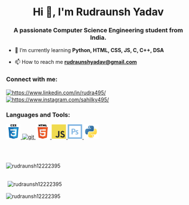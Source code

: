 <h1 align="center">Hi 👋, I'm Rudraunsh Yadav</h1>
<h3 align="center">A passionate Computer Science Engineering student from India.</h3>

- 🌱 I’m currently learning **Python, HTML, CSS, JS, C, C++, DSA**

- 📫 How to reach me **rudraunshyadav@gmail.com**

<h3 align="left">Connect with me:</h3>
<p align="left">
<a href="https://www.linkedin.com/in/rudra495/" target="blank"><img align="center" src="https://raw.githubusercontent.com/rahuldkjain/github-profile-readme-generator/master/src/images/icons/Social/linked-in-alt.svg" alt="https://www.linkedin.com/in/rudra495/" height="30" width="40" /></a>
<a href="https://www.instagram.com/sahilky495/" target="blank"><img align="center" src="https://raw.githubusercontent.com/rahuldkjain/github-profile-readme-generator/master/src/images/icons/Social/instagram.svg" alt="https://www.instagram.com/sahilky495/" height="30" width="40" /></a>
</p>

<h3 align="left">Languages and Tools:</h3>
<p align="left"> <a href="https://www.w3schools.com/css/" target="_blank" rel="noreferrer"> <img src="https://raw.githubusercontent.com/devicons/devicon/master/icons/css3/css3-original-wordmark.svg" alt="css3" width="40" height="40"/> </a> <a href="https://git-scm.com/" target="_blank" rel="noreferrer"> <img src="https://www.vectorlogo.zone/logos/git-scm/git-scm-icon.svg" alt="git" width="40" height="40"/> </a> <a href="https://www.w3.org/html/" target="_blank" rel="noreferrer"> <img src="https://raw.githubusercontent.com/devicons/devicon/master/icons/html5/html5-original-wordmark.svg" alt="html5" width="40" height="40"/> </a> <a href="https://developer.mozilla.org/en-US/docs/Web/JavaScript" target="_blank" rel="noreferrer"> <img src="https://raw.githubusercontent.com/devicons/devicon/master/icons/javascript/javascript-original.svg" alt="javascript" width="40" height="40"/> </a> <a href="https://www.photoshop.com/en" target="_blank" rel="noreferrer"> <img src="https://raw.githubusercontent.com/devicons/devicon/master/icons/photoshop/photoshop-line.svg" alt="photoshop" width="40" height="40"/> </a> <a href="https://www.python.org" target="_blank" rel="noreferrer"> <img src="https://raw.githubusercontent.com/devicons/devicon/master/icons/python/python-original.svg" alt="python" width="40" height="40"/> </a> </p><br><br>

<p><img align="left" src="https://github-readme-stats.vercel.app/api/top-langs?username=rudraunsh12222395&show_icons=true&locale=en&layout=compact" alt="rudraunsh12222395" /></p><br><br>

<p>&nbsp;<img align="center" src="https://github-readme-stats.vercel.app/api?username=rudraunsh12222395&show_icons=true&locale=en" alt="rudraunsh12222395" /></p>

<p><img align="center" src="https://github-readme-streak-stats.herokuapp.com/?user=rudraunsh12222395&" alt="rudraunsh12222395" /></p>
